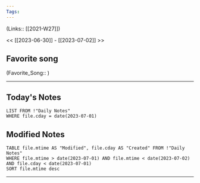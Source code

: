 ```yaml
---
Tags:
---
```

(Links:: [[2021-W27]])

<< [[2023-06-30]] - [[2023-07-02]] >>
## Favorite song
(Favorite_Song:: )

___
## Today's Notes
```dataview
LIST FROM !"Daily Notes"
WHERE file.cday = date(2023-07-01)
```
## Modified Notes
```dataview
TABLE file.mtime AS "Modified", file.cday AS "Created" FROM !"Daily Notes" 
WHERE file.mtime > date(2023-07-01) AND file.mtime < date(2023-07-02) AND file.cday < date(2023-07-01)
SORT file.mtime desc
```
___
